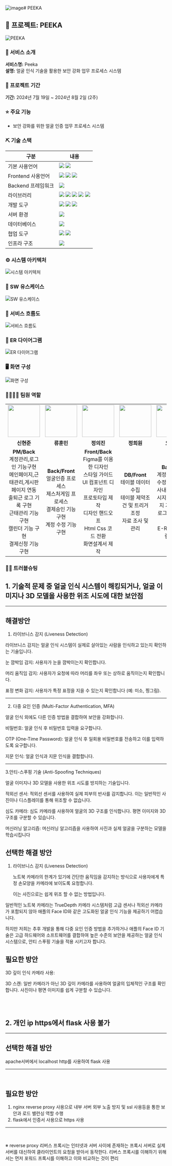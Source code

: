 ![image](https://github.com/user-attachments/assets/2f75a8f8-1aa3-438a-807a-44cfecae67ec)# PEEKA

## 📎 프로젝트: PEEKA
![PEEKA](https://github.com/user-attachments/assets/3b97d2e4-0d88-4aa1-a870-a22e41e5b137)

### 👀 서비스 소개
**서비스명:** Peeka  
**설명:** 얼굴 인식 기술을 활용한 보안 강화 업무 프로세스 시스템

### 📅 프로젝트 기간
**기간:** 2024년 7월 19일 ~ 2024년 8월 2일 (2주)

### ⭐ 주요 기능
- 보안 강화를 위한 얼굴 인증 업무 프로세스 시스템

### ⛏ 기술 스택
| 구분          | 내용 |
|---------------|---------|
| 기본 사용언어     | <img src="https://img.shields.io/badge/Java-007396?style=for-the-badge&logo=java&logoColor=white"/> <img src="https://img.shields.io/badge/Python-3776AB?style=for-the-badge&logo=Python&logoColor=white"/> |
| Frontend 사용언어     |  <img src="https://img.shields.io/badge/HTML5-E34F26?style=for-the-badge&logo=HTML5&logoColor=white"/> <img src="https://img.shields.io/badge/CSS3-1572B6?style=for-the-badge&logo=CSS3&logoColor=white"/> <img src="https://img.shields.io/badge/JavaScript-F7DF1E?style=for-the-badge&logo=JavaScript&logoColor=white"/> |
|  Backend 프레임워크     |  <img src="https://img.shields.io/badge/Flask-000000?style=for-the-badge&logo=Flask&logoColor=white"/> |
| 라이브러리     | <img src="https://img.shields.io/badge/BootStrap-7952B3?style=for-the-badge&logo=BootStrap&logoColor=white"/> <img src="https://img.shields.io/badge/AWS Rekognition-%23FF9900.svg?style=for-the-badge&logo=amazon-aws&logoColor=white" > <img src="https://img.shields.io/badge/OpenCV-FF61F6?style=for-the-badge&logo=java&logoColor=white"/> <img src="https://img.shields.io/badge/Dlib-31A8FF?style=for-the-badge&logo=java&logoColor=white"/> <img src="https://img.shields.io/badge/Media Pipe-007CE2?style=for-the-badge&logo=java&logoColor=white"/>|
| 개발 도구     | <img src="https://img.shields.io/badge/Figma-F24E1E?style=for-the-badge&logo=Figma&logoColor=white"/> <img src="https://img.shields.io/badge/Eclipse-2C2255?style=for-the-badge&logo=Eclipse&logoColor=white"/> <img src="https://img.shields.io/badge/VSCode-007ACC?style=for-the-badge&logo=VisualStudioCode&logoColor=white"/> |
| 서버 환경     | <img src="https://img.shields.io/badge/Apache Tomcat-D22128?style=for-the-badge&logo=Apache Tomcat&logoColor=white"/>  |
| 데이터베이스   | <img src="https://img.shields.io/badge/Oracle 11g-F80000?style=for-the-badge&logo=Oracle&logoColor=white"/> |
| 협업 도구     | <img src="https://img.shields.io/badge/Git-F05032?style=for-the-badge&logo=Git&logoColor=white"/> <img src="https://img.shields.io/badge/GitHub-181717?style=for-the-badge&logo=GitHub&logoColor=white"/> |
| 인프라 구조     |  <img src="https://img.shields.io/badge/AWS S3-569A31?style=for-the-badge&logo=Amazon S3&logoColor=white">|

### ⚙ 시스템 아키텍처
![시스템 아키텍처](https://github.com/user-attachments/assets/7170da39-c31b-4a94-8ec6-217e7b054041)

### 📌 SW 유스케이스
![SW 유스케이스](https://github.com/user-attachments/assets/41e451bc-ec1e-4f30-a6fa-6edeec57559f)

### 📌 서비스 흐름도
![서비스 흐름도](https://github.com/user-attachments/assets/e279e867-1c01-4a6c-8f9b-ecdcbeee84e6)

### 📌 ER 다이어그램
![ER 다이어그램](https://github.com/user-attachments/assets/578b7c43-0aaf-4871-9bad-94b7827edbc3)


### 🖥 화면 구성
![화면 구성](https://github.com/user-attachments/assets/1a17a8c2-fa65-4c14-bf12-b34bab86b0a7)

### 👨‍👩‍👦‍👦 팀원 역할
<table>
  <tr>
    <td align="center"><img src="https://item.kakaocdn.net/do/fd49574de6581aa2a91d82ff6adb6c0115b3f4e3c2033bfd702a321ec6eda72c" width="100" height="100"/></td>
    <td align="center"><img src="https://mb.ntdtv.kr/assets/uploads/2019/01/Screen-Shot-2019-01-08-at-4.31.55-PM-e1546932545978.png" width="100" height="100"/></td>
    <td align="center"><img src="https://mblogthumb-phinf.pstatic.net/20160127_177/krazymouse_1453865104404DjQIi_PNG/%C4%AB%C4%AB%BF%C0%C7%C1%B7%BB%C1%EE_%B6%F3%C0%CC%BE%F0.png?type=w2" width="100" height="100"/></td>
    <td align="center"><img src="https://i.pinimg.com/236x/ed/bb/53/edbb53d4f6dd710431c1140551404af9.jpg" width="100" height="100"/></td>
    <td align="center"><img src="https://pbs.twimg.com/media/B-n6uPYUUAAZSUx.png" width="100" height="100"/></td>
  </tr>
  <tr>
    <td align="center"><strong>신현준</strong></td>
    <td align="center"><strong>류훈민</strong></td>
    <td align="center"><strong>정의진</strong></td>
    <td align="center"><strong>정희원</strong></td>
    <td align="center"><strong>오상훈</strong></td>
  </tr>
  <tr>
    <td align="center"><b>PM/Back</b>
      <br>계정관리,로그인 기능구현
<br>메인페이지,근태관리,게시판 페이지 연동
<br>출퇴근 로그 기록 구현
<br>근태관리 기능 구현
<br>캘린더 기능 구현
<br>결제신청 기능 구현
</td>
    <td align="center"><b>Back/Front</b>
    <br>얼굴인증 프로세스<br>제스처게임 프로세스<br>결제승인 기능구현<br>계정 수정 기능구현</td>
    <td align="center"><b>Front/Back</b>
    <br>Figma를 이용한 디자인
<br>스타일 가이드
<br>UI 컴포넌트 디자인
<br>프로토타입 제작
<br>디자인 핸드오프
<br>Html Css 코드 전환
<br>화면설계서 제작
</td>
    <td align="center"><b>DB/Front</b>
    <br>테이블 데이터 수집
     <br>테이블 제약조건 및 트리거 조정
      <br>자료 조사 및 관리
    </td>
    <td align="center"><b>Back/DB</b>
    <br>계정관리 삭제, 수정 기능 구현
      <br>사내구성원, 메시지 전송 페이지 기능 구현
      <br>로그아웃 기능 구현
      <br>E-R 다이어그램 작성
    </td>
  </tr>
</table>

### 🤾‍♂️ 트러블슈팅

## 1. 기술적 문제 중 얼굴 인식 시스템이 해킹되거나, 얼굴 이미지나 3D 모델을 사용한 위조 시도에 대한 보안점
---

## 해결방안

1. 라이브니스 감지 (Liveness Detection)

라이브니스 감지는 얼굴 인식 시스템이 실제로 살아있는 사람을 인식하고 있는지 확인하는 기술입니다. <p>
눈 깜박임 감지: 사용자가 눈을 깜박이는지 확인합니다. <p>
머리 움직임 감지: 사용자가 요청에 따라 머리를 좌우 또는 상하로 움직이는지 확인합니다. <p>
표정 변화 감지: 사용자가 특정 표정을 지을 수 있는지 확인합니다 (예: 미소, 찡그림). <p>


---

2. 다중 요인 인증 (Multi-Factor Authentication, MFA)

얼굴 인식 외에도 다른 인증 방법을 결합하여 보안을 강화합니다. <p>
비밀번호: 얼굴 인식 후 비밀번호 입력을 요구합니다. <p>
OTP (One-Time Password): 얼굴 인식 후 일회용 비밀번호를 전송하고 이를 입력하도록 요구합니다. <p>
지문 인식: 얼굴 인식과 지문 인식을 결합합니다. <p>

---

3.안티-스푸핑 기술 (Anti-Spoofing Techniques) 

얼굴 이미지나 3D 모델을 사용한 위조 시도를 방지하는 기술입니다. <p>
적외선 센서: 적외선 센서를 사용하여 실제 피부의 반사를 감지합니다. 이는 일반적인 사진이나 디스플레이를 통해 위조할 수 없습니다. <p>
심도 카메라: 심도 카메라를 사용하여 얼굴의 3D 구조를 인식합니다. 평면 이미지와 3D 구조를 구분할 수 있습니다. <p>
머신러닝 알고리즘: 머신러닝 알고리즘을 사용하여 사진과 실제 얼굴을 구분하는 모델을 학습시킵니다 <p>

## 선택한 해결 방안

1. 라이브니스 감지 (Liveness Detection) <p>
노트북 카메라의 한계가 있기에 간단한 움직임을 감지하는 방식으로 사용자에게 특정 손모양을 카메라에 보이도록 요청합니다. <p>
이는 사진으로는 쉽게 위조 할 수 없는 방법입니다. <p>

일반적인 노트북 카메라는 TrueDepth 카메라 시스템처럼 고급 센서나 적외선 카메라가 포함되지 않아 애플의 Face ID와 같은 고도화된 얼굴 인식 기능을 제공하기 어렵습니다. <p>
하지만 저희는 추후 개발을 통해 다중 요인 인증 방법을 추가하거나 애플의 Face ID 기술은 고급 하드웨어와 소프트웨어를 결합하여 높은 수준의 보안을 제공하는 얼굴 인식 시스템으로, 안티 스푸핑 기술을 적용 시키고자 합니다. <p>

## 필요한 방안
3D 깊이 인식 카메라 사용:

3D 스캔: 일반 카메라가 아닌 3D 깊이 카메라를 사용하여 얼굴의 입체적인 구조를 확인합니다. 사진이나 평면 이미지를 쉽게 구분할 수 있습니다.

<br>
<br>

## 2. 개인 ip https에서 flask 사용 불가
---
## 선택한 해결 방안
apache서버에서 localhost http를 사용하여 flask 사용

---
<br>

## 필요한 방안
1. nginx  reverse proxy 사용으로 내부 서버 외부 노출 방지 및 ssl 사용등을 통한 보안과 로드 밸런싱 역할 수행
2. flask에서 인증서 사용으로 https 사용

---
<br>

※ reverse proxy
리버스 프록시는 인터넷과 서버 사이에 존재하는 프록시 서버로 실제 서버를 대신하여 클라이언트의 요청을 받아서 동작한다. 리버스 프록시를 이해하기 위해서는 먼저 포워드 프록시를 이해하고 이와 비교하는 것이 편리



<!--*개념:* 문제 해결을 위해 문제의 원인을 논리적이고 체계적으로 찾는 일이며, 제품이나 프로세스의 운영을 재개하는 과정입니다. 프로젝트 진행 중 발생했던 이슈 중 기억에 남는 문제와 해결 과정을 나열합니다 (2~5가지).


**문제 1**  
설명 및 해결방안

**문제 2**  
설명 및 해결방안-->



<!--  
### 기본 사용 언어
<img src="https://img.shields.io/badge/Kotlin-7F52FF?style=for-the-badge&logo=Kotlin&logoColor=white"/>
<img src="https://img.shields.io/badge/Python-3776AB?style=for-the-badge&logo=Python&logoColor=white"/> 
<img src="https://img.shields.io/badge/Java-007396?style=for-the-badge&logo=java&logoColor=white"/> 

### Frontend 사용 언어
<img src="https://img.shields.io/badge/javascript-F7DF1E?style=for-the-badge&logo=javascript&logoColor=black">
<img src="https://img.shields.io/badge/HTML-E34F26?style=for-the-badge&logo=html5&logoColor=white">
<img src="https://img.shields.io/badge/CSS-1572B6?style=for-the-badge&logo=css3&logoColor=white">

### Backend 프레임워크
<img src="https://img.shields.io/badge/Jwt-000000?style=for-the-badge&logo=JSONWebTokens&logoColor=white">
<img src="https://img.shields.io/badge/Flask-000000?style=for-the-badge&logo=Flask&logoColor=white"/> 
<img src="https://img.shields.io/badge/Django-092E20?style=for-the-badge&logo=Django&logoColor=white"/> 
  
### 인프라 구조
<img src="https://img.shields.io/badge/AWS-%23FF9900.svg?style=for-the-badge&logo=amazon-aws&logoColor=white" > 
<img src="https://img.shields.io/badge/AWS amplify-CA4245?style=for-the-badge&logo=Amazon AWS&logoColor=white">
<img src="https://img.shields.io/badge/AWS EC2-FF9900?style=for-the-badge&logo=Amazon EC2&logoColor=white">
<img src="https://img.shields.io/badge/AWS S3-569A31?style=for-the-badge&logo=Amazon S3&logoColor=white">
<img src="https://img.shields.io/badge/Amazon RDS-527FFF?style=for-the-badge&logo=Amazon RDS&logoColor=white">
<img src="https://img.shields.io/badge/Docker-2496ED?style=for-the-badge&logo=docker&logoColor=white">
<img src="https://img.shields.io/badge/Elasticbeanstalk-005571?style=for-the-badge&logo=elastic&logoColor=white">
<img src="https://img.shields.io/badge/Firebase-FFCA28?style=for-the-badge&logo=Firebase&logoColor=white"/> 

### 개발 도구
<img src="https://img.shields.io/badge/IntelliJ IDEA-000000?style=for-the-badge&logo=IntelliJ IDEA&logoColor=white"/> 
<img src="https://img.shields.io/badge/Eclipse-2C2255?style=for-the-badge&logo=Eclipse&logoColor=white"/> 
<img src="https://img.shields.io/badge/VSCode-007ACC?style=for-the-badge&logo=VisualStudioCode&logoColor=white"/>
<img src="https://img.shields.io/badge/Anaconda-44A833?style=for-the-badge&logo=Anaconda&logoColor=white"/>
<img src="https://img.shields.io/badge/Jupyter-F37626?style=for-the-badge&logo=Jupyter&logoColor=white"/>

### 협업 도구
<img src="https://img.shields.io/badge/Git-F05032?style=for-the-badge&logo=Git&logoColor=white"/> 
<img src="https://img.shields.io/badge/GitHub-181717?style=for-the-badge&logo=GitHub&logoColor=white"/>

### 서버 환경
<img src="https://img.shields.io/badge/Apache Tomcat 9.0-D22128?style=for-the-badge&logo=Apache Tomcat&logoColor=white"/> 

### 데이터베이스
<img src="https://img.shields.io/badge/Oracle 11g-F80000?style=for-the-badge&logo=Oracle&logoColor=white"/> 

### 디자인
<img src="https://img.shields.io/badge/Figma-F24E1E?style=for-the-badge&logo=Figma&logoColor=white"/>
<img src="https://img.shields.io/badge/Adobe XD-FF61F6?style=for-the-badge&logo=Adobe XD&logoColor=white"/>
<img src="https://img.shields.io/badge/Adobe Illustrator-FF9A00?style=for-the-badge&logo=Adobe Illustrator&logoColor=white"/>
<img src="https://img.shields.io/badge/Adobe Photoshop-31A8FF?style=for-the-badge&logo=Adobe Photoshop&logoColor=white"/>
<img src="https://img.shields.io/badge/css-1572B6?style=for-the-badge&logo=css3&logoColor=white">
<img src="https://img.shields.io/badge/mui-1572B6?style=for-the-badge&logo=mui&logoColor=white">

### 라이브러리
<img src="https://img.shields.io/badge/Kakao Map Api-007CE2?style=for-the-badge&logo=KaKao Map Api&logoColor=white">
<img src="https://img.shields.io/badge/BootStrap-7952B3?style=for-the-badge&logo=BootStrap&logoColor=white"/> 
<img src="https://img.shields.io/badge/styled--components-DB7093?style=for-the-badge&logo=styled-components&logoColor=white" >
<img src="https://img.shields.io/badge/MUI-%230081CB.svg?style=for-the-badge&logo=mui&logoColor=white" >
<img src="https://img.shields.io/badge/lodash-F7DF1E?style=for-the-badge&logo=lodash&logoColor=white">
<img src="https://img.shields.io/badge/Redux-toolkit-%23593d88.svg?style=for-the-badge&logo=redux&logoColor=white" >
<img src="https://img.shields.io/badge/React_Router-CA4245?style=for-the-badge&logo=react-router&logoColor=white">
<img src="https://img.shields.io/badge/Axios-007CE2?style=for-the-badge&logo=axios&logoColor=white" >
-->
